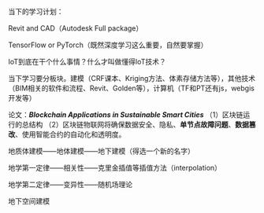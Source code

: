 当下的学习计划：

Revit and CAD（Autodesk Full package）

TensorFlow or PyTorch（既然深度学习这么重要，自然要掌握）

IoT到底在干个什么事情？什么才叫做懂得IoT技术？

当下学习要分板块。建模（CRF课本、Kriging方法、体素存储方法等），其他技术（BIM相关的软件和流程、Revit、Golden等），计算机（TF和PT还有js，webgis开发等）

论文：**_Blockchain Applications in Sustainable Smart Cities_**
（1）区块链运行的总结构
（2）区块链物联网将确保数据安全、隐私、**单节点故障问题**、**数据篡改**、使用智能合约的自动化和透明度。

地质体建模——地体建模——地下建模（得选一个新的名字）

地学第一定律——相关性——克里金插值等插值方法（interpolation）

地学第二定律——变异性——随机场理论

地下空间建模